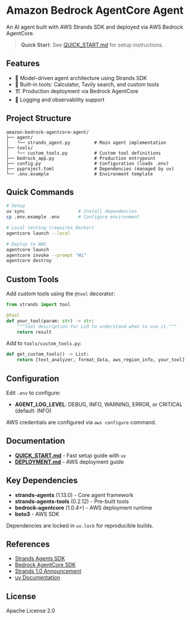 # Amazon Bedrock AgentCore Agent

An AI agent built with AWS Strands SDK and deployed via AWS Bedrock AgentCore.

> **Quick Start**: See [QUICK_START.md](QUICK_START.md) for setup instructions.

## Features

- 🤖 Model-driven agent architecture using Strands SDK
- 🔧 Built-in tools: Calculator, Tavily search, and custom tools
- 🏗️ Production deployment via Bedrock AgentCore
- 📝 Logging and observability support

## Project Structure

```
amazon-bedrock-agentcore-agent/
├── agent/
│   └── strands_agent.py         # Main agent implementation
├── tools/
│   └── custom_tools.py          # Custom tool definitions
├── bedrock_app.py               # Production entrypoint
├── config.py                    # Configuration (loads .env)
├── pyproject.toml               # Dependencies (managed by uv)
└── .env.example                 # Environment template
```

## Quick Commands

```bash
# Setup
uv sync                    # Install dependencies
cp .env.example .env       # Configure environment

# Local testing (requires Docker)
agentcore launch --local

# Deploy to AWS
agentcore launch
agentcore invoke --prompt "Hi"
agentcore destroy
```

## Custom Tools

Add custom tools using the `@tool` decorator:

```python
from strands import tool

@tool
def your_tool(param: str) -> str:
    """Tool description for LLM to understand when to use it."""
    return result
```

Add to `tools/custom_tools.py`:

```python
def get_custom_tools() -> List:
    return [text_analyzer, format_data, aws_region_info, your_tool]
```

## Configuration

Edit `.env` to configure:

- **AGENT_LOG_LEVEL**: DEBUG, INFO, WARNING, ERROR, or CRITICAL (default: INFO)

AWS credentials are configured via `aws configure` command.

## Documentation

- **[QUICK_START.md](QUICK_START.md)** - Fast setup guide with `uv`
- **[DEPLOYMENT.md](DEPLOYMENT.md)** - AWS deployment guide

## Key Dependencies

- **strands-agents** (1.13.0) - Core agent framework
- **strands-agents-tools** (0.2.12) - Pre-built tools
- **bedrock-agentcore** (1.0.4+) - AWS deployment runtime
- **boto3** - AWS SDK

Dependencies are locked in `uv.lock` for reproducible builds.

## References

- [Strands Agents SDK](https://github.com/strands-agents/sdk-python)
- [Bedrock AgentCore SDK](https://github.com/aws/bedrock-agentcore-sdk-python)
- [Strands 1.0 Announcement](https://aws.amazon.com/blogs/opensource/introducing-strands-agents-1-0-production-ready-multi-agent-orchestration-made-simple/)
- [uv Documentation](https://docs.astral.sh/uv/)

## License

Apache License 2.0
